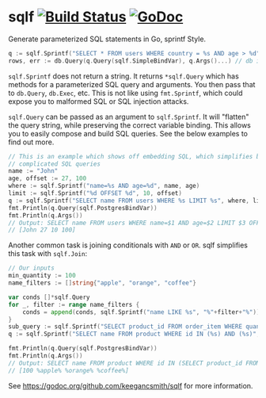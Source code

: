 sqlf [![Build Status](https://travis-ci.org/keegancsmith/sqlf.svg?branch=master)](https://travis-ci.org/) [![GoDoc](https://godoc.org/github.com/keegancsmith/sqlf?status.svg)](https://godoc.org/github.com/keegancsmith/sqlf)
======

Generate parameterized SQL statements in Go, sprintf Style.

```go
q := sqlf.Sprintf("SELECT * FROM users WHERE country = %s AND age > %d", "US", 27);
rows, err := db.Query(q.Query(sqlf.SimpleBindVar), q.Args()...) // db is a database/sql.DB
```

`sqlf.Sprintf` does not return a string. It returns `*sqlf.Query` which has
methods for a parameterized SQL query and arguments. You then pass that to
`db.Query`, `db.Exec`, etc. This is not like using `fmt.Sprintf`, which could
expose you to malformed SQL or SQL injection attacks.

`sqlf.Query` can be passed as an argument to `sqlf.Sprintf`. It will "flatten"
the query string, while preserving the correct variable binding. This allows
you to easily compose and build SQL queries. See the below examples to find
out more.

```go
// This is an example which shows off embedding SQL, which simplifies building
// complicated SQL queries
name := "John"
age, offset := 27, 100
where := sqlf.Sprintf("name=%s AND age=%d", name, age)
limit := sqlf.Sprintf("%d OFFSET %d", 10, offset)
q := sqlf.Sprintf("SELECT name FROM users WHERE %s LIMIT %s", where, limit)
fmt.Println(q.Query(sqlf.PostgresBindVar))
fmt.Println(q.Args())
// Output: SELECT name FROM users WHERE name=$1 AND age=$2 LIMIT $3 OFFSET $4
// [John 27 10 100]
```

Another common task is joining conditionals with `AND` or `OR`. sqlf
simplifies this task with `sqlf.Join`:

```go
// Our inputs
min_quantity := 100
name_filters := []string{"apple", "orange", "coffee"}

var conds []*sqlf.Query
for _, filter := range name_filters {
    conds = append(conds, sqlf.Sprintf("name LIKE %s", "%"+filter+"%"))
}
sub_query := sqlf.Sprintf("SELECT product_id FROM order_item WHERE quantity > %d", min_quantity)
q := sqlf.Sprintf("SELECT name FROM product WHERE id IN (%s) AND (%s)", sub_query, sqlf.Join(conds, "OR"))

fmt.Println(q.Query(sqlf.PostgresBindVar))
fmt.Println(q.Args())
// Output: SELECT name FROM product WHERE id IN (SELECT product_id FROM order_item WHERE quantity > $1) AND (name LIKE $2 OR name LIKE $3 OR name LIKE $4)
// [100 %apple% %orange% %coffee%]
```

See https://godoc.org/github.com/keegancsmith/sqlf for more information.

